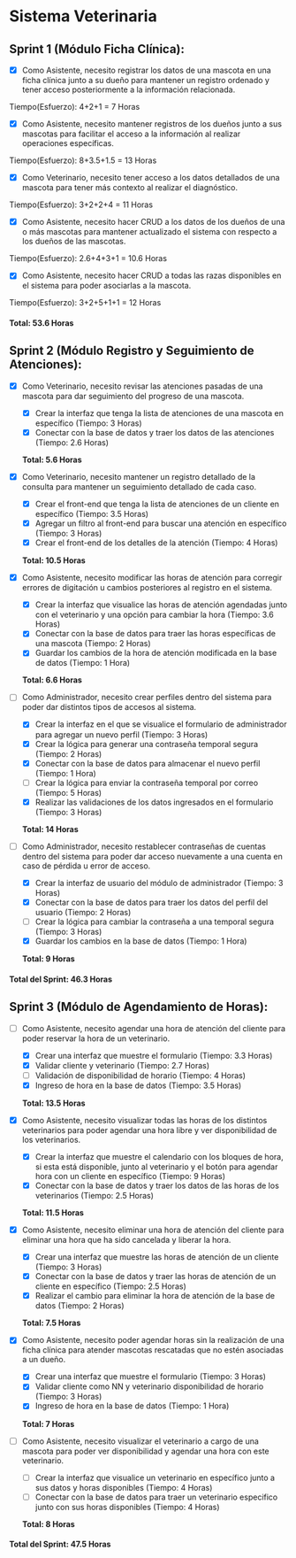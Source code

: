 # Sistema Veterinaria

## Sprint 1 (Módulo Ficha Clínica):

- [x] Como Asistente, necesito registrar los datos de una mascota en una ficha clínica junto a su dueño para mantener un registro ordenado y tener acceso posteriormente a la información relacionada.

Tiempo(Esfuerzo): 4+2+1 = 7 Horas

- [x] Como Asistente, necesito mantener registros de los dueños junto a sus mascotas para facilitar el acceso a la información al realizar operaciones específicas.

Tiempo(Esfuerzo): 8+3.5+1.5 = 13 Horas

- [x] Como Veterinario, necesito tener acceso a los datos detallados de una mascota para tener más contexto al realizar el diagnóstico.

Tiempo(Esfuerzo): 3+2+2+4 = 11 Horas

- [x] Como Asistente, necesito hacer CRUD a los datos de los dueños de una o más mascotas para mantener actualizado el sistema con respecto a los dueños de las mascotas.

Tiempo(Esfuerzo): 2.6+4+3+1 = 10.6 Horas

- [x] Como Asistente, necesito hacer CRUD a todas las razas disponibles en el sistema para poder asociarlas a la mascota.

Tiempo(Esfuerzo): 3+2+5+1+1 = 12 Horas

#### Total: 53.6 Horas

## Sprint 2 (Módulo Registro y Seguimiento de Atenciones):

- [x] Como Veterinario, necesito revisar las atenciones pasadas de una mascota para dar seguimiento del progreso de una mascota.

  - [x] Crear la interfaz que tenga la lista de atenciones de una mascota en específico (Tiempo: 3 Horas)
  - [x] Conectar con la base de datos y traer los datos de las atenciones (Tiempo: 2.6 Horas)

  **Total: 5.6 Horas**

- [x] Como Veterinario, necesito mantener un registro detallado de la consulta para mantener un seguimiento detallado de cada caso.

  - [x] Crear el front-end que tenga la lista de atenciones de un cliente en específico (Tiempo: 3.5 Horas)
  - [x] Agregar un filtro al front-end para buscar una atención en específico (Tiempo: 3 Horas)
  - [x] Crear el front-end de los detalles de la atención (Tiempo: 4 Horas)

  **Total: 10.5 Horas**

- [x] Como Asistente, necesito modificar las horas de atención para corregir errores de digitación u cambios posteriores al registro en el sistema.

  - [x] Crear la interfaz que visualice las horas de atención agendadas junto con el veterinario y una opción para cambiar la hora (Tiempo: 3.6 Horas)
  - [x] Conectar con la base de datos para traer las horas específicas de una mascota (Tiempo: 2 Horas)
  - [x] Guardar los cambios de la hora de atención modificada en la base de datos (Tiempo: 1 Hora)

  **Total: 6.6 Horas**

- [ ] Como Administrador, necesito crear perfiles dentro del sistema para poder dar distintos tipos de accesos al sistema.

  - [x] Crear la interfaz en el que se visualice el formulario de administrador para agregar un nuevo perfil (Tiempo: 3 Horas)
  - [x] Crear la lógica para generar una contraseña temporal segura (Tiempo: 2 Horas)
  - [x] Conectar con la base de datos para almacenar el nuevo perfil (Tiempo: 1 Hora)
  - [ ] Crear la lógica para enviar la contraseña temporal por correo (Tiempo: 5 Horas)
  - [x] Realizar las validaciones de los datos ingresados en el formulario (Tiempo: 3 Horas)

  **Total: 14 Horas**

- [ ] Como Administrador, necesito restablecer contraseñas de cuentas dentro del sistema para poder dar acceso nuevamente a una cuenta en caso de pérdida u error de acceso.

  - [x] Crear la interfaz de usuario del módulo de administrador (Tiempo: 3 Horas)
  - [x] Conectar con la base de datos para traer los datos del perfil del usuario (Tiempo: 2 Horas)
  - [ ] Crear la lógica para cambiar la contraseña a una temporal segura (Tiempo: 3 Horas)
  - [x] Guardar los cambios en la base de datos (Tiempo: 1 Hora)

  **Total: 9 Horas**

#### Total del Sprint: 46.3 Horas

## Sprint 3 (Módulo de Agendamiento de Horas):

- [ ] Como Asistente, necesito agendar una hora de atención del cliente para poder reservar la hora de un veterinario.

  - [x] Crear una interfaz que muestre el formulario (Tiempo: 3.3 Horas)
  - [x] Validar cliente y veterinario (Tiempo: 2.7 Horas)
  - [ ] Validación de disponibilidad de horario (Tiempo: 4 Horas)
  - [x] Ingreso de hora en la base de datos (Tiempo: 3.5 Horas)

  **Total: 13.5 Horas**

- [x] Como Asistente, necesito visualizar todas las horas de los distintos veterinarios para poder agendar una hora libre y ver disponibilidad de los veterinarios.

  - [x] Crear la interfaz que muestre el calendario con los bloques de hora, si esta está disponible, junto al veterinario y el botón para agendar hora con un cliente en específico (Tiempo: 9 Horas)
  - [x] Conectar con la base de datos y traer los datos de las horas de los veterinarios (Tiempo: 2.5 Horas)

  **Total: 11.5 Horas**

- [x] Como Asistente, necesito eliminar una hora de atención del cliente para eliminar una hora que ha sido cancelada y liberar la hora.

  - [x] Crear una interfaz que muestre las horas de atención de un cliente (Tiempo: 3 Horas)
  - [x] Conectar con la base de datos y traer las horas de atención de un cliente en específico (Tiempo: 2.5 Horas)
  - [x] Realizar el cambio para eliminar la hora de atención de la base de datos (Tiempo: 2 Horas)

  **Total: 7.5 Horas**

- [x] Como Asistente, necesito poder agendar horas sin la realización de una ficha clínica para atender mascotas rescatadas que no estén asociadas a un dueño.

  - [x] Crear una interfaz que muestre el formulario (Tiempo: 3 Horas)
  - [x] Validar cliente como NN y veterinario disponibilidad de horario (Tiempo: 3 Horas)
  - [x] Ingreso de hora en la base de datos (Tiempo: 1 Hora)

  **Total: 7 Horas**

- [ ] Como Asistente, necesito visualizar el veterinario a cargo de una mascota para poder ver disponibilidad y agendar una hora con este veterinario.

  - [ ] Crear la interfaz que visualice un veterinario en específico junto a sus datos y horas disponibles (Tiempo: 4 Horas)
  - [ ] Conectar con la base de datos para traer un veterinario especifico junto con sus horas disponibles (Tiempo: 4 Horas)

  **Total: 8 Horas**

#### Total del Sprint: 47.5 Horas
